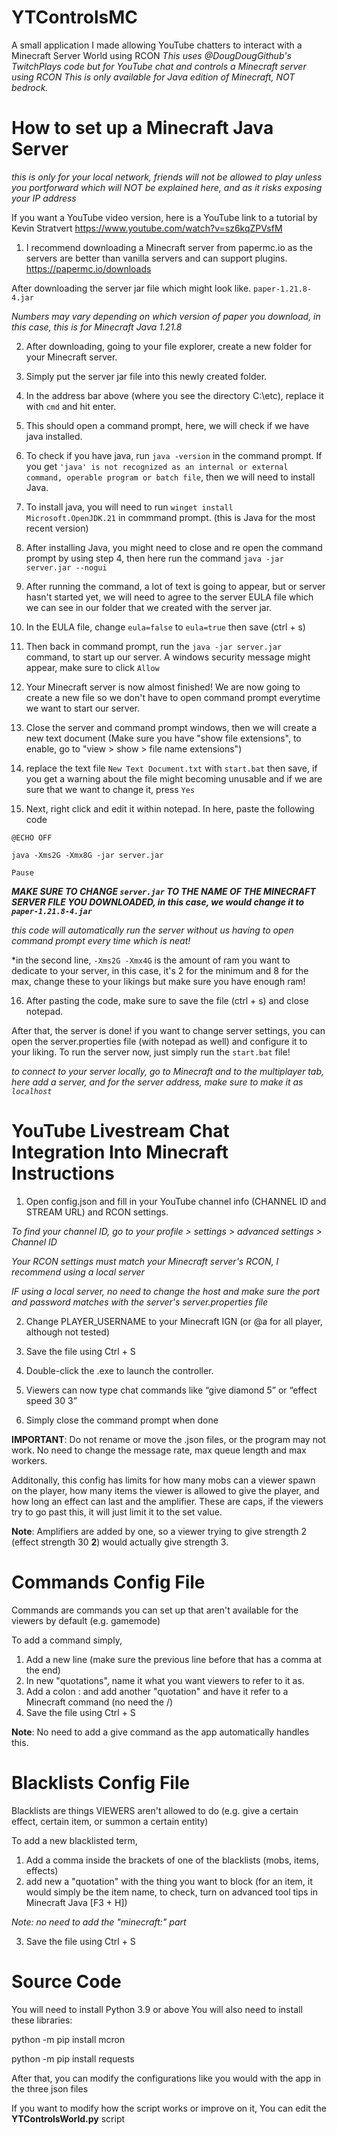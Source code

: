 # YTControlsMC
A small application I made allowing YouTube chatters to interact with a Minecraft Server World using RCON
*This uses @DougDougGithub's TwitchPlays code but for YouTube chat and controls a Minecraft server using RCON*
*This is only available for Java edition of Minecraft, NOT bedrock.*

# How to set up a Minecraft Java Server

*this is only for your local network, friends will not be allowed to play unless you portforward which will NOT be explained here, and as it risks exposing your IP address*

If you want a YouTube video version, here is a YouTube link to a tutorial by Kevin Stratvert https://www.youtube.com/watch?v=sz6kqZPVsfM

1. I recommend downloading a Minecraft server from papermc.io as the servers are better than vanilla servers and can support plugins.
https://papermc.io/downloads

After downloading the server jar file which might look like. `paper-1.21.8-4.jar`

*Numbers may vary depending on which version of paper you download, in this case, this is for Minecraft Java 1.21.8*

2. After downloading, going to your file explorer, create a new folder for your Minecraft server.

3. Simply put the server jar file into this newly created folder.

4. In the address bar above (where you see the directory C:\etc), replace it with `cmd` and hit enter.

5. This should open a command prompt, here, we will check if we have java installed.

6. To check if you have java, run `java -version` in the command prompt. If you get `'java' is not recognized as an internal or external command, operable program or batch file`, then we will need to install Java.

7. To install java, you will need to run `winget install Microsoft.OpenJDK.21` in commmand prompt. (this is Java for the most recent version)

8. After installing Java, you might need to close and re open the command prompt by using step 4, then here run the command `java -jar server.jar --nogui`

9. After running the command, a lot of text is going to appear, but or server hasn't started yet, we will need to agree to the server EULA file which we can see in our folder that we created with the server jar.

10. In the EULA file, change `eula=false` to `eula=true` then save (ctrl + s)

11. Then back in command prompt, run the `java -jar server.jar` command, to start up our server. A windows security message might appear, make sure to click `Allow`

12. Your Minecraft server is now almost finished! We are now going to create a new file so we don't have to open command prompt everytime we want to start our server.

13. Close the server and command prompt windows, then we will create a new text document (Make sure you have "show file extensions", to enable, go to "view > show > file name extensions")

14. replace the text file `New Text Document.txt` with `start.bat` then save, if you get a warning about the file might becoming unusable and if we are sure that we want to change it, press `Yes`

15. Next, right click and edit it within notepad. In here, paste the following code

`@ECHO OFF`

`java -Xms2G -Xmx8G -jar server.jar`

`Pause`

***MAKE SURE TO CHANGE `server.jar` TO THE NAME OF THE MINECRAFT SERVER FILE YOU DOWNLOADED, in this case, we would change it to `paper-1.21.8-4.jar`***

*this code will automatically run the server without us having to open command prompt every time which is neat!*

*in the second line, `-Xms2G -Xmx4G` is the amount of ram you want to dedicate to your server, in this case, it's 2 for the minimum and 8 for the max, change these to your likings but make sure you have enough ram!

16. After pasting the code, make sure to save the file (ctrl + s) and close notepad.

After that, the server is done! if you want to change server settings, you can open the server.properties file (with notepad as well) and configure it to your liking. To run the server now, just simply run the `start.bat` file!

*to connect to your server locally, go to Minecraft and to the multiplayer tab, here add a server, and for the server address, make sure to make it as `localhost`*

# YouTube Livestream Chat Integration Into Minecraft Instructions

1. Open config.json and fill in your YouTube channel info (CHANNEL ID and STREAM URL) and RCON settings.

*To find your channel ID, go to your profile > settings > advanced settings > Channel ID*

*Your RCON settings must match your Minecraft server's RCON, I recommend using a local server*

*IF using a local server, no need to change the host and make sure the port and password matches with the server's server.properties file*

2. Change PLAYER_USERNAME to your Minecraft IGN (or @a for all player, although not tested)

3. Save the file using Ctrl + S

4. Double-click the .exe to launch the controller.

5. Viewers can now type chat commands like “give diamond 5” or “effect speed 30 3”

6. Simply close the command prompt when done

**IMPORTANT**: Do not rename or move the .json files, or the program may not work. No need to change the message rate, max queue length and max workers. 

Additonally, this config has limits for how many mobs can a viewer spawn on the player, how many items the viewer is allowed to give the player, and how long an effect can last and the amplifier.
These are caps, if the viewers try to go past this, it will just limit it to the set value.

**Note**: Amplifiers are added by one, so a viewer trying to give strength 2 (effect strength 30 **2**) would actually give strength 3.

# Commands Config File

Commands are commands you can set up that aren't available for the viewers by default (e.g. gamemode)

To add a command simply, 
1. Add a new line (make sure the previous line before that has a comma at the end)
2. In new "quotations", name it what you want viewers to refer to it as.
3. Add a colon : and add another "quotation" and have it refer to a Minecraft command (no need the /)
4. Save the file using Ctrl + S

**Note**: No need to add a give command as the app automatically handles this.

# Blacklists Config File 

Blacklists are things VIEWERS aren't allowed to do (e.g. give a certain effect, certain item, or summon a certain entity)

To add a new blacklisted term,

1. Add a comma inside the brackets of one of the blacklists (mobs, items, effects)
2. add new a "quotation" with the thing you want to block (for an item, it would simply be the item name, to check, turn on advanced tool tips in Minecraft Java [F3 + H])
   
*Note: no need to add the "minecraft:" part*

3. Save the file using Ctrl + S

# Source Code
You will need to install Python 3.9 or above
You will also need to install these libraries:

python -m pip install mcron

python -m pip install requests

After that, you can modify the configurations like you would with the app in the three json files

If you want to modify how the script works or improve on it, You can edit the **YTControlsWorld.py** script
